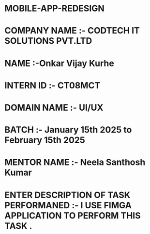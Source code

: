 # MOBILE-APP-REDESIGN

# COMPANY NAME :- CODTECH IT SOLUTIONS PVT.LTD

# NAME :-Onkar Vijay Kurhe 

# INTERN ID :- CT08MCT

# DOMAIN NAME :- UI/UX 

# BATCH :- January 15th 2025 to February 15th 2025

# MENTOR NAME :-  Neela Santhosh Kumar

# ENTER DESCRIPTION OF TASK PERFORMANED :- I USE FIMGA APPLICATION TO PERFORM THIS TASK .

